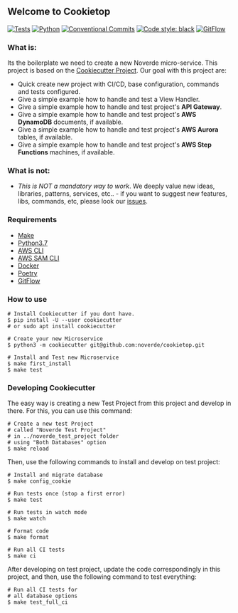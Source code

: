 ## Welcome to Cookietop

[![Tests](https://github.com/noverde/cookietop/workflows/tests/badge.svg)](https://github.com/noverde/cookietop/actions)
[![Python](https://img.shields.io/badge/python-3.7-green)](https://www.python.org)
[![Conventional Commits](https://img.shields.io/badge/Conventional%20Commits-1.0.0-yellow.svg)](https://conventionalcommits.org)
<a href="https://github.com/psf/black"><img alt="Code style: black"
src="https://img.shields.io/badge/code%20style-black-000000.svg"></a>
[![GitFlow](https://img.shields.io/badge/GitFlow-Friendly-brightgreen)](https://www.atlassian.com/git/tutorials/comparing-workflows/gitflow-workflow)

### What is:

Its the boilerplate we need to create a new Noverde micro-service. This
project is based on the
[Cookiecutter Project](https://github.com/cookiecutter/cookiecutter).
Our goal with this project are:

* Quick create new project with CI/CD, base configuration, commands and
  tests configured.
* Give a simple example how to handle and test a View Handler.
* Give a simple example how to handle and test project's **API
  Gateway**.
* Give a simple example how to handle and test project's **AWS
  DynamoDB** documents, if available.
* Give a simple example how to handle and test project's **AWS Aurora**
  tables, if available.
* Give a simple example how to handle and test project's **AWS Step
  Functions** machines, if available.

### What is not:

* *This is NOT a mandatory way to work*. We deeply value new ideas,
  libraries, patterns, services, etc.. - if you want to suggest new
  features, libs, commands, etc, please look our
  [issues](https://github.com/noverde/cookietop/issues).

### Requirements

* [Make](https://www.gnu.org/software/make/)
* [Python3.7](https://www.python.org)
* [AWS CLI](https://aws.amazon.com/cli/)
* [AWS SAM CLI](https://docs.aws.amazon.com/serverless-application-model/latest/developerguide/serverless-sam-cli-install.html)
* [Docker](https://www.docker.com)
* [Poetry](https://python-poetry.org/)
* [GitFlow](https://github.com/petervanderdoes/gitflow-avh/wiki/Installation)

### How to use
```shell
# Install Cookiecutter if you dont have.
$ pip install -U --user cookiecutter
# or sudo apt install cookiecutter

# Create your new Microservice
$ python3 -m cookiecutter git@github.com:noverde/cookietop.git

# Install and Test new Microservice
$ make first_install
$ make test
```

### Developing Cookiecutter

The easy way is creating a new Test Project from this project and
develop in there. For this, you can use this command:

```shell
# Create a new test Project
# called "Noverde Test Project"
# in ../noverde_test_project folder
# using "Both Databases" option
$ make reload
```

Then, use the following commands to install and develop on test
project:

```shell
# Install and migrate database
$ make config_cookie

# Run tests once (stop a first error)
$ make test

# Run tests in watch mode
$ make watch

# Format code
$ make format

# Run all CI tests
$ make ci

```

After developing on test project, update the code correspondingly in
this project, and then, use the following command to test everything:

```shell
# Run all CI tests for
# all database options
$ make test_full_ci
```

